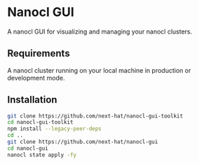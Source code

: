 # Nanocl GUI

A nanocl GUI for visualizing and managing your nanocl clusters.

## Requirements

A nanocl cluster running on your local machine in production or development mode.

## Installation

```bash
git clone https://github.com/next-hat/nanocl-gui-toolkit
cd nanocl-gui-toolkit
npm install --legacy-peer-deps
cd ..
git clone https://github.com/next-hat/nanocl-gui
cd nanocl-gui
nanocl state apply -fy
```
